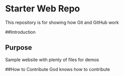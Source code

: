 # Starter Web Repo

This repository is for showing how Git and GitHub work

##Introduction

## Purpose

Sample website with plenty of files for demos

##How to Contribute
God knows how to contribute